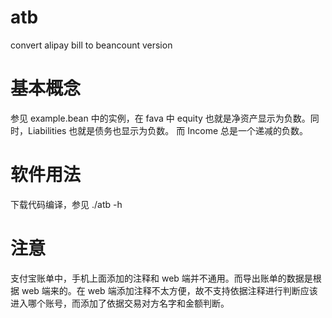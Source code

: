 # atb
convert alipay bill to beancount version

# 基本概念

参见 example.bean 中的实例，在 fava 中 equity 也就是净资产显示为负数。同时，Liabilities 也就是债务也显示为负数。
而 Income 总是一个递减的负数。

# 软件用法

下载代码编译，参见 ./atb -h

# 注意
支付宝账单中，手机上面添加的注释和 web 端并不通用。而导出账单的数据是根据 web 端来的。在 web 端添加注释不太方便，故不支持依据注释进行判断应该
进入哪个账号，而添加了依据交易对方名字和金额判断。

